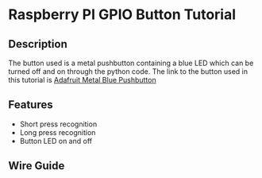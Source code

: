 # Raspberry PI GPIO Button Tutorial
## Description
The button used is a metal pushbutton containing a blue LED which can be turned off and on through the python code. The link to the button used in this tutorial is [Adafruit Metal Blue Pushbutton](https://www.adafruit.com/product/481)

## Features
- Short press recognition 
- Long press recognition
- Button LED on and off 

## Wire Guide

 
